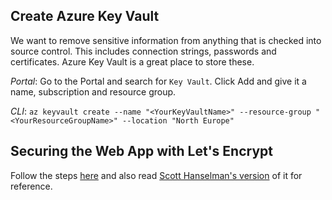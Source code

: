 ## Create Azure Key Vault

We want to remove sensitive information from anything that is checked into source control. This includes connection strings, passwords and certificates. Azure Key Vault is a great place to store these.

*Portal*: Go to the Portal and search for `Key Vault`. Click Add and give it a name, subscription and resource group.

*CLI*: `az keyvault create --name "<YourKeyVaultName>" --resource-group "<YourResourceGroupName>" --location "North Europe"`




## Securing the Web App with Let's Encrypt

Follow the steps [here](https://github.com/sjkp/letsencrypt-siteextension/wiki/How-to-install) and also read [Scott Hanselman's version](https://www.hanselman.com/blog/SecuringAnAzureAppServiceWebsiteUnderSSLInMinutesWithLetsEncrypt.aspx) of it for reference. 
